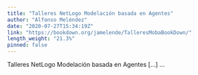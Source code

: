 ```yaml
---
title: "Talleres NetLogo Modelación basada en Agentes"
author: "Alfonso Meléndez"
date: "2020-07-27T15:34:19Z"
link: "https://bookdown.org/jamelende/TalleresMobaBookDown/"
length_weight: "21.3%"
pinned: false
---
```


Talleres NetLogo Modelación basada en Agentes [...]  ...

